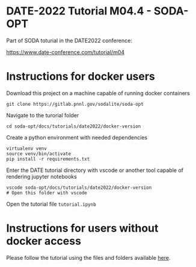 # DATE-2022 Tutorial M04.4 - SODA-OPT

Part of SODA toturial in the DATE2022 conference: 

https://www.date-conference.com/tutorial/m04

# Instructions for docker users

Download this project on a machine capable of running docker containers

```
git clone https://gitlab.pnnl.gov/sodalite/soda-opt
```

Navigate to the turorial folder

```
cd soda-opt/docs/tutorials/date2022/docker-version
```

Create a python environment with needed dependencies

```
virtualenv venv
source venv/bin/activate
pip install -r requirements.txt
```

Enter the DATE tutorial directory with vscode or another tool capable of rendering jupyter notebooks

```
vscode soda-opt/docs/tutorials/date2022/docker-version
# Open this folder with vscode
```

Open the tutorial file `tutorial.ipynb`

# Instructions for users without docker access

Please follow the tutorial using the files and folders available [here](docs/tutorials/date2022/docker-version-executed).
